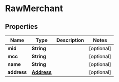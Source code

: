 

# RawMerchant

## Properties

Name | Type | Description | Notes
------------ | ------------- | ------------- | -------------
**mid** | **String** |  |  [optional]
**mcc** | **String** |  |  [optional]
**name** | **String** |  |  [optional]
**address** | [**Address**](Address.md) |  |  [optional]



